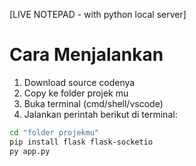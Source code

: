 [LIVE NOTEPAD - with python local server]

# Cara Menjalankan

1. Download source codenya
2. Copy ke folder projek mu
3. Buka terminal (cmd/shell/vscode)
4. Jalankan perintah berikut di terminal:

```bash
cd "folder projekmu"
pip install flask flask-socketio
py app.py
```
